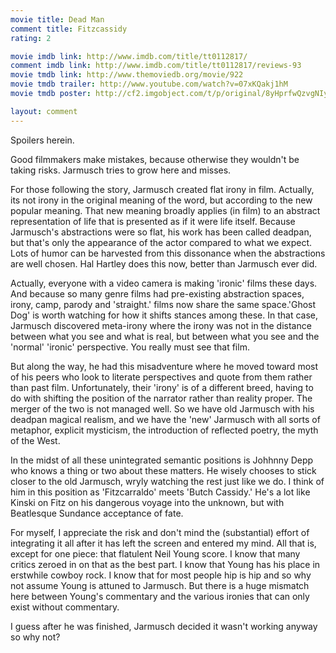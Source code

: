 ```yaml
---
movie title: Dead Man
comment title: Fitzcassidy
rating: 2

movie imdb link: http://www.imdb.com/title/tt0112817/
comment imdb link: http://www.imdb.com/title/tt0112817/reviews-93
movie tmdb link: http://www.themoviedb.org/movie/922
movie tmdb trailer: http://www.youtube.com/watch?v=07xKQakj1hM
movie tmdb poster: http://cf2.imgobject.com/t/p/original/8yHprfwQzvgNIywvD4s30vvWGBx.jpg

layout: comment
---
```


Spoilers herein.

Good filmmakers make mistakes, because otherwise they wouldn't be taking risks. Jarmusch tries to grow here and misses.

For those following the story, Jarmusch created flat irony in film. Actually, its not irony in the original meaning of the word, but according to the new popular meaning. That new meaning broadly applies (in film) to an abstract representation of life that is presented as if it were life itself. Because Jarmusch's abstractions were so flat, his work has been called deadpan, but that's only the appearance of the actor compared to what we expect. Lots of humor can be harvested from this dissonance when the abstractions are well chosen. Hal Hartley does this now, better than Jarmusch ever did.

Actually, everyone with a video camera is making 'ironic' films these days. And because so many genre films had pre-existing abstraction spaces, irony, camp, parody and 'straight.' films now share the same space.'Ghost Dog' is worth watching for how it shifts stances among these. In that case, Jarmusch discovered meta-irony where the irony was not in the distance between what you see and what is real, but between what you see and the 'normal' 'ironic' perspective. You really must see that film.

But along the way, he had this misadventure where he moved toward most of his peers who look to literate perspectives and quote from them rather than past film. Unfortunately, their 'irony' is of a different breed, having to do with shifting the position of the narrator rather than reality proper. The merger of the two is not managed well. So we have old Jarmusch with his deadpan magical realism, and we have the 'new' Jarmusch with all sorts of metaphor, explicit mysticism, the introduction of reflected poetry, the myth of the West.

In the midst of all these unintegrated semantic positions is Johhnny Depp who knows a thing or two about these matters. He wisely chooses to stick closer to the old Jarmusch, wryly watching the rest just like we do. I think of him in this position as 'Fitzcarraldo' meets 'Butch Cassidy.' He's a lot like Kinski on Fitz on his dangerous voyage into the unknown, but with Beatlesque Sundance acceptance of fate.

For myself, I appreciate the risk and don't mind the (substantial) effort of integrating it all after it has left the screen and entered my mind. All that is, except for one piece: that flatulent Neil Young score. I know that many critics zeroed in on that as the best part. I know that Young has his place in erstwhile cowboy rock. I know that for most people hip is hip and so why not assume Young is attuned to Jarmusch. But there is a huge mismatch here between Young's commentary and the various ironies that can only exist without commentary.

I guess after he was finished, Jarmusch decided it wasn't working anyway so why not?